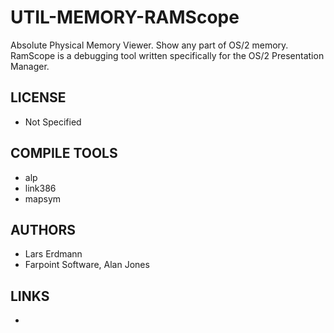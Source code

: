 # UTIL-MEMORY-RAMScope
Absolute Physical Memory Viewer. Show any part of OS/2 memory. RamScope is a debugging tool written specifically for the OS/2 Presentation Manager.

## LICENSE
* Not Specified

## COMPILE TOOLS
* alp
* link386
* mapsym
 
## AUTHORS
* Lars Erdmann
* Farpoint Software, Alan Jones

## LINKS
* 
